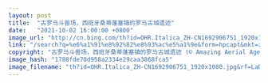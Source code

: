 ```yaml
---
layout: post
title:  "古罗马斗兽场，西班牙桑蒂蓬塞镇的罗马古城遗迹"
date:   "2021-10-02 16:00:00 +0800"
image_url: "http://cn.bing.com/th?id=OHR.Italica_ZH-CN1692906751_1920x1080.jpg&rf=LaDigue_1920x1080.jpg&pid=hp"
link: "/search?q=%e6%a1%91%e8%92%82%e8%93%ac%e5%a1%9e&form=hpcapt&mkt=zh-cn"
copyright: "古罗马斗兽场，西班牙桑蒂蓬塞镇的罗马古城遗迹 (© Amazing Aerial Agency/Offset by Shutterstock)"
image_hash: "1788fde70d958a2334e29caa3868fca5"
image_filename: "th?id=OHR.Italica_ZH-CN1692906751_1920x1080.jpg&rf=LaDigue_1920x1080.jpg&pid=hp"
---
```

